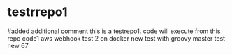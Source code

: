 # testrrepo1
#added additional comment
this is a testrepo1. code will execute from this repo
code1 
aws webhook test 2 on docker
new test with groovy master test new 67
